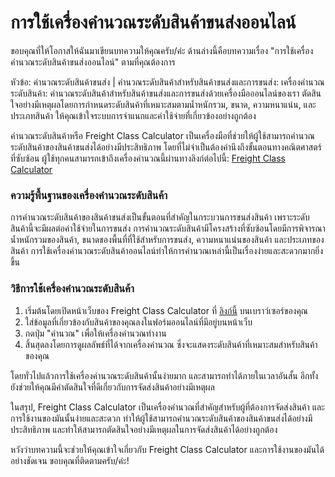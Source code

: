 การใช้เครื่องคำนวณระดับสินค้าขนส่งออนไลน์
=========================================

ขอบคุณที่ให้โอกาสให้ฉันมาเขียนบทความให้คุณครับ/ค่ะ ด้านล่างนี้คือบทความเรื่อง "การใช้เครื่องคำนวณระดับสินค้าขนส่งออนไลน์" ตามที่คุณต้องการ

หัวข้อ: คำนวณระดับสินค้าขนส่ง | คำนวณระดับสินค้าสำหรับสินค้าขนส่งและการขนส่ง: เครื่องคำนวณระดับสินค้า: คำนวณระดับสินค้าสำหรับสินค้าขนส่งและการขนส่งด้วยเครื่องมือออนไลน์ของเรา ตัดสินใจอย่างมีเหตุผลโดยการกำหนดระดับสินค้าที่เหมาะสมตามน้ำหนักรวม, ขนาด, ความหนาแน่น, และประเภทสินค้า ให้คุณเข้าใจระบบการจำแนกและค่าใช้จ่ายที่เกี่ยวข้องอย่างถูกต้อง

คำนวณระดับสินค้าหรือ Freight Class Calculator เป็นเครื่องมือที่ช่วยให้ผู้ใช้สามารถคำนวณระดับสินค้าของสินค้าขนส่งได้อย่างมีประสิทธิภาพ โดยที่ไม่จำเป็นต้องคำนึงถึงขั้นตอนทางคณิตศาสตร์ที่ซับซ้อน ผู้ใช้ทุกคนสามารถเข้าถึงเครื่องคำนวณนี้ผ่านทางลิงก์ต่อไปนี้: [Freight Class Calculator](https://www.onlinecalculatorsfree.com/th/tools/freight-class-calculator.html)

### ความรู้พื้นฐานของเครื่องคำนวณระดับสินค้า

การคำนวณระดับสินค้าของสินค้าขนส่งเป็นขั้นตอนที่สำคัญในกระบวนการขนส่งสินค้า เพราะระดับสินค้านี้จะมีผลต่อค่าใช้จ่ายในการขนส่ง การคำนวณระดับสินค้ามีโครงสร้างที่ซับซ้อนโดยมีการพิจารณาน้ำหนักรวมของสินค้า, ขนาดของพื้นที่ที่ใช้สำหรับการขนส่ง, ความหนาแน่นของสินค้า และประเภทของสินค้า การใช้เครื่องคำนวณระดับสินค้าออนไลน์ทำให้การคำนวณเหล่านี้เป็นเรื่องง่ายและสะดวกมากยิ่งขึ้น

### วิธีการใช้เครื่องคำนวณระดับสินค้า

1. เริ่มต้นโดยเปิดหน้าเว็บของ Freight Class Calculator ที่ [ลิงก์นี้](https://www.onlinecalculatorsfree.com/th/tools/freight-class-calculator.html) บนเบราว์เซอร์ของคุณ
2. ใส่ข้อมูลที่เกี่ยวข้องกับสินค้าของคุณลงในฟอร์มออนไลน์ที่มีอยู่บนหน้าเว็บ
3. กดปุ่ม "คำนวณ" เพื่อให้เครื่องคำนวณทำงาน
4. สิ้นสุดลงโดยการดูผลลัพธ์ที่ได้จากเครื่องคำนวณ ซึ่งจะแสดงระดับสินค้าที่เหมาะสมสำหรับสินค้าของคุณ

โดยทั่วไปแล้วการใช้เครื่องคำนวณระดับสินค้านั้นง่ายมาก และสามารถทำได้ภายในเวลาอันสั้น อีกทั้งยังช่วยให้คุณมีคำตัดสินใจที่ดีเกี่ยวกับการจัดส่งสินค้าอย่างมีเหตุผล

ในสรุป, Freight Class Calculator เป็นเครื่องคำนวณที่สำคัญสำหรับผู้ที่ต้องการจัดส่งสินค้า และการใช้งานของมันนั้นง่ายและสะดวก ทำให้ผู้ใช้สามารถคำนวณระดับสินค้าของสินค้าขนส่งได้อย่างมีประสิทธิภาพ และทำให้สามารถตัดสินใจอย่างมีเหตุผลในการจัดส่งสินค้าได้อย่างถูกต้อง

หวังว่าบทความนี้จะช่วยให้คุณเข้าใจเกี่ยวกับ Freight Class Calculator และการใช้งานของมันได้อย่างชัดเจน ขอบคุณที่ติดตามครับ/ค่ะ!